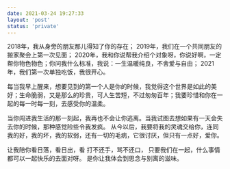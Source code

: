 ```yaml
---
date: 2021-03-24 19:27:33
layout: 'post'
status: 'private'
---
```


2018年，我从身旁的朋友那儿得知了你的存在；
2019年，我们在一个共同朋友的搬家聚会上第一次见面；
2020年，我和你说帮我介绍个对象呀，你说好啊，一定帮你物色物色；你问我什么标准，我说：一生温暖纯良，不舍爱与自由；
2021年，我们第一次单独吃饭，我很开心。

每当我早上醒来，想要见到的第一个人是你的时候，我觉得这个世界是如此的美好；生命脆弱，又是那么的珍贵，可人生苦短，不过匆匆百年；我要珍惜和你在一起的每一时每一刻，去感受你的温柔。

当你闯进我生活的那一刻起，我再也不会让你逃离。当我试图去想如果有一天会失去你的时候，那种感觉险些令我发疯。
从今以后，我要将我的灵魂交给你，连同我的好，我的坏，我的软弱，还有一切的毛病，它很讨厌，但只有一点好，爱你。

让我陪你看日落，看日出，看
打不还手，骂不还口，
只要我们在一起，什么事情都可以一起快乐的去面对呀。
是你让我体会到思念与别离的滋味。



